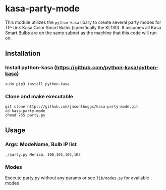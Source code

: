 # kasa-party-mode

This module utilizes the `python-kasa` libary to create several party modes for TP-Link Kasa Color Smart Bulbs (specifically the KL130).  It assumes all Kasa Smart Bulbs are on the same subnet as the machine that this code will run on.


## Installation
### Install python-kasa (https://github.com/python-kasa/python-kasa)
```
sudo pip3 install python-kasa
```

### Clone and make executable
```
git clone https://github.com/jasonlboggs/kasa-party-mode.git
cd kasa-party-mode
chmod 755 party.py
```

## Usage
### Args: ModeName, Bulb IP list
```
./party.py Merica, 100,101,102,103
```

### Modes
Execute party.py without any params or see `lib/modes.py` for available modes
